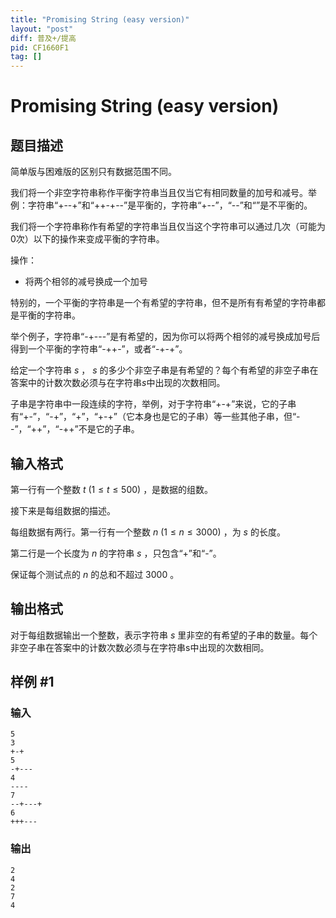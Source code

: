 ```yaml
---
title: "Promising String (easy version)"
layout: "post"
diff: 普及+/提高
pid: CF1660F1
tag: []
---
```


# Promising String (easy version)

## 题目描述

简单版与困难版的区别只有数据范围不同。

我们将一个非空字符串称作平衡字符串当且仅当它有相同数量的加号和减号。举例：字符串“+--+”和“++-+--”是平衡的，字符串“+--”，“--”和“”是不平衡的。

我们将一个字符串称作有希望的字符串当且仅当这个字符串可以通过几次（可能为0次）以下的操作来变成平衡的字符串。

操作：
- 将两个相邻的减号换成一个加号

特别的，一个平衡的字符串是一个有希望的字符串，但不是所有有希望的字符串都是平衡的字符串。

举个例子，字符串“-+---”是有希望的，因为你可以将两个相邻的减号换成加号后得到一个平衡的字符串“-++-”，或者“-+-+”。

给定一个字符串 $s$ ， $s$ 的多少个非空子串是有希望的？每个有希望的非空子串在答案中的计数次数必须与在字符串$s$中出现的次数相同。

子串是字符串中一段连续的字符，举例，对于字符串“+-+”来说，它的子串有“+-”，“-+”，“+”，“+-+”（它本身也是它的子串）等一些其他子串，但“--”，“++”，“-++”不是它的子串。

## 输入格式

第一行有一个整数 $t\ (1 \le t \le 500)$ ，是数据的组数。

接下来是每组数据的描述。

每组数据有两行。第一行有一个整数 $n\ (1 \le n \le 3000)$ ，为 $s$ 的长度。

第二行是一个长度为 $n$ 的字符串 $s$ ，只包含“+”和“-”。

保证每个测试点的 $n$ 的总和不超过 $3000$ 。

## 输出格式

对于每组数据输出一个整数，表示字符串 $s$ 里非空的有希望的子串的数量。每个非空子串在答案中的计数次数必须与在字符串s中出现的次数相同。

## 样例 #1

### 输入

```
5
3
+-+
5
-+---
4
----
7
--+---+
6
+++---
```

### 输出

```
2
4
2
7
4
```

